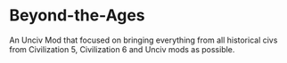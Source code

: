 # Beyond-the-Ages
An Unciv Mod that focused on bringing everything from all historical civs from Civilization 5, Civilization 6 and Unciv mods as possible.
